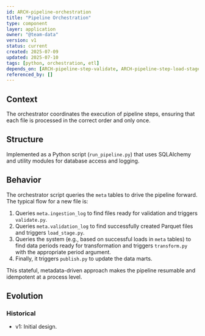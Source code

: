 ```yaml
---
id: ARCH-pipeline-orchestration
title: "Pipeline Orchestration"
type: component
layer: application
owner: "@team-data"
version: v1
status: current
created: 2025-07-09
updated: 2025-07-10
tags: [python, orchestration, etl]
depends_on: [ARCH-pipeline-step-validate, ARCH-pipeline-step-load-stage, ARCH-pipeline-step-transform, ARCH-pipeline-step-publish, ARCH-database-schemas]
referenced_by: []
---
```

## Context
The orchestrator coordinates the execution of pipeline steps, ensuring that each file is processed in the correct order and only once.

## Structure
Implemented as a Python script (`run_pipeline.py`) that uses SQLAlchemy and utility modules for database access and logging.

## Behavior
The orchestrator script queries the `meta` tables to drive the pipeline forward. The typical flow for a new file is:
1.  Queries `meta.ingestion_log` to find files ready for validation and triggers `validate.py`.
2.  Queries `meta.validation_log` to find successfully created Parquet files and triggers `load_stage.py`.
3.  Queries the system (e.g., based on successful loads in `meta` tables) to find data periods ready for transformation and triggers `transform.py` with the appropriate period argument.
4.  Finally, it triggers `publish.py` to update the data marts.

This stateful, metadata-driven approach makes the pipeline resumable and idempotent at a process level.
## Evolution
### Historical
- v1: Initial design. 